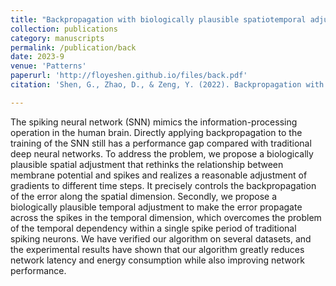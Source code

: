 ```yaml
---
title: "Backpropagation with biologically plausible spatiotemporal adjustment for training deep spiking neural networks"
collection: publications
category: manuscripts
permalink: /publication/back
date: 2023-9
venue: 'Patterns'
paperurl: 'http://floyeshen.github.io/files/back.pdf'
citation: 'Shen, G., Zhao, D., & Zeng, Y. (2022). Backpropagation with biologically plausible spatiotemporal adjustment for training deep spiking neural networks. Patterns, 3(6). Elsevier.'

---
```


The spiking neural network (SNN) mimics the information-processing operation in the human brain. Directly applying backpropagation to the training of the SNN still has a performance gap compared with traditional deep neural networks. To address the problem, we propose a biologically plausible spatial adjustment that rethinks the relationship between membrane potential and spikes and realizes a reasonable adjustment of gradients to different time steps. It precisely controls the backpropagation of the error along the spatial dimension. Secondly, we propose a biologically plausible temporal adjustment to make the error propagate across the spikes in the temporal dimension, which overcomes the problem of the temporal dependency within a single spike period of traditional spiking neurons. We have verified our algorithm on several datasets, and the experimental results have shown that our algorithm greatly reduces network latency and energy consumption while also improving network performance.